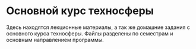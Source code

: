 # Основной курс техносферы
Здесь находятся лекционные материалы, а так же домашние задания с основного курса техносферы. Файлы разделены по семестрам и основным направлением программы.
